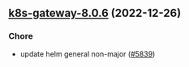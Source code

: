 

## [k8s-gateway-8.0.6](https://github.com/truecharts/charts/compare/k8s-gateway-8.0.5...k8s-gateway-8.0.6) (2022-12-26)

### Chore

- update helm general non-major ([#5839](https://github.com/truecharts/charts/issues/5839))
  
  